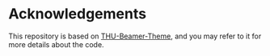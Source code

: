 # Acknowledgements
This repository is based on [THU-Beamer-Theme](https://github.com/Trinkle23897/THU-Beamer-Theme), and you may refer to it for more details about the code.
